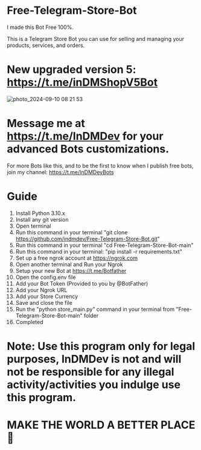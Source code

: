 # Free-Telegram-Store-Bot
I made this Bot Free 100%.

This is a Telegram Store Bot you can use for selling and managing your products, services, and orders.


# New upgraded version 5: https://t.me/inDMShopV5Bot


![photo_2024-09-10 08 21 53](https://github.com/user-attachments/assets/3e5a2c25-3e6b-4b02-a975-2f671940e7f9)


# Message me at https://t.me/InDMDev for your advanced Bots customizations.


For more Bots like this, and to be the first to know when I publish free bots, join my channel: https://t.me/InDMDevBots


# Guide
1. Install Python 3.10.x
2. Install any git version
3. Open terminal
4. Run this command in your terminal "git clone https://github.com/indmdev/Free-Telegram-Store-Bot.git"
5. Run this command in your terminal "cd Free-Telegram-Store-Bot-main"
6. Run this command in your terminal: "pip install -r requirements.txt"
7. Set up a free ngrok account at https://ngrok.com
8. Open another terminal and Run your Ngrok
9. Setup your new Bot at https://t.me/Botfather
10. Open the config.env file
11. Add your Bot Token (Provided to you by @BotFather)
12. Add your Ngrok URL
13. Add your Store Currency
14. Save and close the file
16. Run the "python store_main.py" command in your terminal from "Free-Telegram-Store-Bot-main" folder
17. Completed


# Note: Use this program only for legal purposes, InDMDev is not and will not be responsible for any illegal activity/activities you indulge use this program.

# MAKE THE WORLD A BETTER PLACE 🙏
